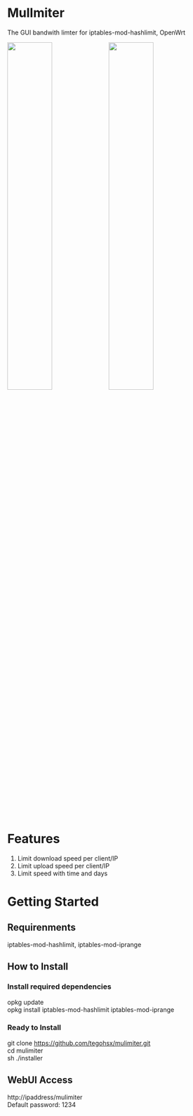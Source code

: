 # MulImiter
The GUI bandwith limter for iptables-mod-hashlimit, OpenWrt

<img src="https://user-images.githubusercontent.com/101353193/185755988-eb688396-1675-4000-9433-6c8e783a77b8.png" width="45%"> <img src="https://user-images.githubusercontent.com/101353193/185755996-eb7b5e77-0818-44a1-8f54-eb2d45a4d3ff.png" width="45%">

# Features
1. Limit download speed per client/IP
2. Limit upload speed per client/IP
3. Limit speed with time and days

# Getting Started
## Requirenments
iptables-mod-hashlimit, iptables-mod-iprange

## How to Install
### Install required dependencies
opkg update<br>
opkg install iptables-mod-hashlimit iptables-mod-iprange

### Ready to Install
git clone https://github.com/tegohsx/mulimiter.git <br>
cd mulimiter<br>
sh ./installer<br>

## WebUI Access
http://ipaddress/mulimiter<br>
Default password: 1234
